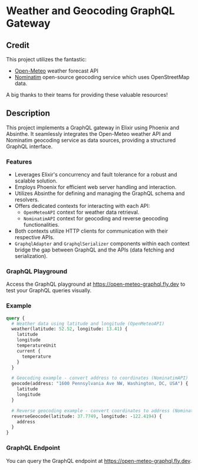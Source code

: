 # Weather and Geocoding GraphQL Gateway

## Credit

This project utilizes the fantastic:

- [Open-Meteo](https://open-meteo.com/) weather forecast API
- [Nominatim](https://nominatim.openstreetmap.org/) open-source geocoding service which uses OpenStreetMap data.

A big thanks to their teams for providing these valuable resources!

## Description

This project implements a GraphQL gateway in Elixir using Phoenix and Absinthe. It seamlessly integrates the Open-Meteo weather API and Nominatim geocoding service as data sources, providing a structured GraphQL interface.

### Features

- Leverages Elixir's concurrency and fault tolerance for a robust and scalable solution.
- Employs Phoenix for efficient web server handling and interaction.
- Utilizes Absinthe for defining and managing the GraphQL schema and resolvers.
- Offers dedicated contexts for interacting with each API:
    - `OpenMeteoAPI` context for weather data retrieval.
    - `NominatimAPI` context for geocoding and reverse geocoding functionalities.
- Both contexts utilize HTTP clients for communication with their respective APIs.
- `GraphqlAdapter` and `GraphqlSerializer` components within each context bridge the gap between GraphQL and the APIs (data fetching and serialization).

### GraphQL Playground

Access the GraphQL playground at https://open-meteo-graphql.fly.dev to test your GraphQL queries visually.

### Example

```graphql
query {
  # Weather data using latitude and longitude (OpenMeteoAPI)
  weather(latitude: 52.52, longitude: 13.41) {
    latitude
    longitude
    temperatureUnit
    current {
      temperature
    }
  }

  # Geocoding example - convert address to coordinates (NominatimAPI)
  geocode(address: "1600 Pennsylvania Ave NW, Washington, DC, USA") {
    latitude
    longitude
  }

  # Reverse geocoding example - convert coordinates to address (NominatimAPI)
  reverseGeocode(latitude: 37.7749, longitude: -122.4194) {
    address
  }
}
```

### GraphQL Endpoint

You can query the GraphQL endpoint at https://open-meteo-graphql.fly.dev.
